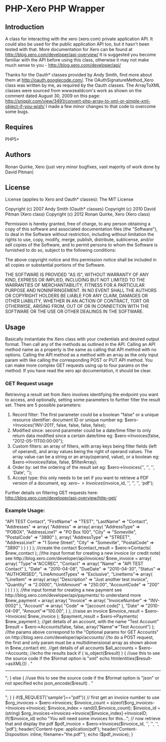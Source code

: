 PHP-Xero PHP Wrapper
====================

Introduction
------------
A class for interacting with the xero (xero.com) private application API.  It could also be used for the public application API too, but it hasn't been tested with that.  More documentation for Xero can be found at http://blog.xero.com/developer/api-overview/  It is suggested you become familiar with the API before using this class, otherwise it may not make much sense to you - http://blog.xero.com/developer/api/

Thanks for the Oauth* classes provided by Andy Smith, find more about them at http://oauth.googlecode.com/.  The
OAuthSignatureMethod_Xero class was written by me, as required by the Oauth classes.  The ArrayToXML classes were sourced from wwwzealdcom's work as shown on the comment dated August 30, 2009 on this page: http://snipplr.com/view/3491/convert-php-array-to-xml-or-simple-xml-object-if-you-wish/  I made a few minor changes to that code to overcome some bugs.

Requires
--------
PHP5+

Authors
--------
Ronan Quirke, Xero (just very minor bugfixes, vast majority of work done by David Pitman)


License
-------
License (applies to Xero and Oauth* classes):
The MIT License

Copyright (c) 2007 Andy Smith (Oauth* classes)
Copyright (c) 2010 David Pitman (Xero class)
Copyright (c) 2012 Ronan Quirke, Xero (Xero class)

Permission is hereby granted, free of charge, to any person obtaining a copy
of this software and associated documentation files (the "Software"), to deal
in the Software without restriction, including without limitation the rights
to use, copy, modify, merge, publish, distribute, sublicense, and/or sell
copies of the Software, and to permit persons to whom the Software is
furnished to do so, subject to the following conditions:

The above copyright notice and this permission notice shall be included in
all copies or substantial portions of the Software.

THE SOFTWARE IS PROVIDED "AS IS", WITHOUT WARRANTY OF ANY KIND, EXPRESS OR
IMPLIED, INCLUDING BUT NOT LIMITED TO THE WARRANTIES OF MERCHANTABILITY,
FITNESS FOR A PARTICULAR PURPOSE AND NONINFRINGEMENT. IN NO EVENT SHALL THE
AUTHORS OR COPYRIGHT HOLDERS BE LIABLE FOR ANY CLAIM, DAMAGES OR OTHER
LIABILITY, WHETHER IN AN ACTION OF CONTRACT, TORT OR OTHERWISE, ARISING FROM,
OUT OF OR IN CONNECTION WITH THE SOFTWARE OR THE USE OR OTHER DEALINGS IN
THE SOFTWARE.

Usage
-----

Basically instantiate the Xero class with your credentials and desired output format.  Then call any of the methods as outlined in the API.  Calling an API method name as a property is the same as calling that API method with no options. Calling the API method as a method with an array as the only input param with like calling the corresponding POST or PUT API method.  You can make more complex GET requests using up to four params on the method.  If you have read the xero api documentation, it should be clear.

### GET Request usage

Retrieving a result set from Xero involves identifying the endpoint you want to access, and optionally, setting some parameters to further filter the result set.
There are 5 possible parameters:

1. Record filter: The first parameter could be a boolean "false" or a unique resource identifier: document ID or unique number eg: $xero->Invoices('INV-2011', false, false, false, false);
2. Modified since: second parameter could be a date/time filter to only return data modified since a certain date/time eg: $xero->Invoices(false, "2012-05-11T00:00:00");
3. Custom filters: an array of filters, with array keys being filter fields (left of operand), and array values being the right of operand values.  The array value can be a string or an array(operand, value), or a boolean eg: $xero->Invoices(false, false, $filterArray);
4. Order by: set the ordering of the result set eg: $xero->Invoices('', '', '', 'Date', '');
5. Accept type: this only needs to be set if you want to retrieve a PDF version of a document, eg: $xero->Invoices($invoice_id, '', '', '', 'pdf');
		
Further details on filtering GET requests here: http://blog.xero.com/developer/api-overview/http-get/

### Example Usage:

<?php

//include the class file
include_once "xero.php";

//define your application key and secret (find these at https://api.xero.com/Application)
define('XERO_KEY','[APPLICATION KEY]');
define('XERO_SECRET','[APPLICATION SECRET]');

//instantiate the Xero class with your key, secret and paths to your RSA cert and key
//the last argument is optional and may be either "xml" or "json" (default)
//"xml" will give you the result as a SimpleXMLElement object, while 'json' will give you a plain array object
$xero = new Xero(XERO_KEY, XERO_SECRET, '[path to public certificate]', '[path to private key]', 'xml' );

if($_REQUEST['sample']==""){
		//the input format for creating a new contact see http://blog.xero.com/developer/api/contacts/ to understand more
		$new_contact = array(
			array(
				"Name" => "API TEST Contact",
				"FirstName" => "TEST",
				"LastName" => "Contact",
				"Addresses" => array(
					"Address" => array(
						array(
							"AddressType" => "POBOX",
							"AddressLine1" => "PO Box 100",
							"City" => "Someville",
							"PostalCode" => "3890"
						),
						array(
							"AddressType" => "STREET",
							"AddressLine1" => "1 Some Street",
							"City" => "Someville",
							"PostalCode" => "3890"
						)
					)
				)
			)
		);
		
		//create the contact
		$contact_result = $xero->Contacts( $new_contact );
		
		//the input format for creating a new invoice (or credit note) see http://blog.xero.com/developer/api/invoices/
		$new_invoice = array(
			array(
				"Type"=>"ACCREC",
				"Contact" => array(
					"Name" => "API TEST Contact"
				),
				"Date" => "2010-04-08",
				"DueDate" => "2010-04-30",
				"Status" => "AUTHORISED",
				"LineAmountTypes" => "Exclusive",
				"LineItems"=> array(
					"LineItem" => array(
						array(
							"Description" => "Just another test invoice",
							"Quantity" => "2.0000",
							"UnitAmount" => "250.00",
							"AccountCode" => "200"
						)
					)
				)
			)
		);
		
		//the input format for creating a new payment see http://blog.xero.com/developer/api/payments/ to understand more
		$new_payment = array(
			array(
				"Invoice" => array(
					"InvoiceNumber" => "INV-0002"
				),
				"Account" => array(
					"Code" => "[account code]"
				),
				"Date" => "2010-04-09",
				"Amount"=>"100.00",
			)
		);
		
		
		//raise an invoice
		$invoice_result = $xero->Invoices( $new_invoice );
		
		$payment_result = $xero->Payments( $new_payment );
		
		//get details of an account, with the name "Test Account"
		$result = $xero->Accounts(false, false, array("Name"=>"Test Account") );
		//the params above correspond to the "Optional params for GET Accounts" on http://blog.xero.com/developer/api/accounts/
		
		//to do a POST request, the first and only param must be a multidimensional array as shown above in $new_contact etc.
		
		//get details of all accounts
		$all_accounts = $xero->Accounts;
		
		//echo the results back
		if ( is_object($result) ) {
		//use this to see the source code if the $format option is "xml"
		echo htmlentities($result->asXML()) . "<hr />";
		} else {
		//use this to see the source code if the $format option is "json" or not specified
		echo json_encode($result) . "<hr />";
		}

}

if($_REQUEST['sample']=="pdf"){
	// first get an invoice number to use
	$org_invoices = $xero->Invoices;
	$invoice_count = sizeof($org_invoices->Invoices->Invoice);
	$invoice_index = rand(0,$invoice_count); 
	$invoice_id = (string) $org_invoices->Invoices->Invoice[$invoice_index]->InvoiceID;
	if(!$invoice_id) echo "You will need some invoices for this...";

	// now retrieve that and display the pdf
	$pdf_invoice = $xero->Invoices($invoice_id, '', '', '', 'pdf');
	header('Content-type: application/pdf'); header('Content-Disposition: inline; filename="the.pdf"'); 
	echo ($pdf_invoice);
}
